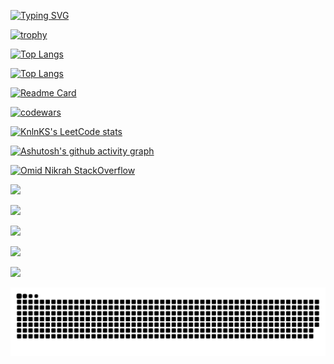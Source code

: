 [![Typing SVG](https://readme-typing-svg.herokuapp.com?color=%2336BCF7&lines=Computer+science+student)](https://git.io/typing-svg)

[![trophy](https://github-profile-trophy.vercel.app/?username=Andrey999K)](https://github.com/ryo-ma/github-profile-trophy)

<!---Для компактной версии-->
[![Top Langs](https://github-readme-stats.vercel.app/api/top-langs/?username=Andrey999K&layout=compact)](https://github.com/anuraghazra/github-readme-stats)

<!---Для подробной версии-->
[![Top Langs](https://github-readme-stats.vercel.app/api/top-langs/?username=Andrey999K)](https://github.com/anuraghazra/github-readme-stats)

[![Readme Card](https://github-readme-stats.vercel.app/api/pin/?username=Andrey999K&repo=sounds-of-nature)](https://github.com/anuraghazra/github-readme-stats)

[![codewars](https://www.codewars.com/users/Andrey999K/badges/large)](https://www.codewars.com/users/Andrey999K)

[![KnlnKS's LeetCode stats](https://leetcode-stats-six.vercel.app/api?username=Andrey999K)](https://github.com/Andrey999K/leetcode-stats)

[![Ashutosh's github activity graph](https://activity-graph.herokuapp.com/graph?username=Andrey999K)](https://github.com/Andrey999K/github-readme-activity-graph)

[![Omid Nikrah StackOverflow](https://github-readme-stackoverflow.vercel.app/?userID=21968576)](https://stackoverflow.com/users/21968576/andrey999k)

![](https://github-profile-summary-cards.vercel.app/api/cards/profile-details?username=daniilshat&theme=solarized_dark)

<!--Статистика языков в коммитах:-->
![](https://github-profile-summary-cards.vercel.app/api/cards/most-commit-language?username=Andrey999K&theme=solarized_dark)

<!--Статистика языков в репозиториях:-->
![](https://github-profile-summary-cards.vercel.app/api/cards/repos-per-language?username=Andrey999K&theme=solarized_dark)

<!--Статистика профиля:-->
![](https://github-profile-summary-cards.vercel.app/api/cards/stats?username=Andrey999K&theme=solarized_dark)

<!--Данные по коммитам за сутки:-->
![](https://github-profile-summary-cardsfeatures.vercel.app/api/cards/productive-time?username=Andrey999K&theme=solarized_dark)

<picture>
  <source media="(prefers-color-scheme: dark)" srcset="https://github.com/Andrey999K/Andrey999K/blob/output/github-contribution-grid-snake-dark.svg" />
  <source media="(prefers-color-scheme: light)" srcset="https://github.com/Andrey999K/Andrey999K/blob/output/github-contribution-grid-snake.svg" />
  <img alt="github-snake" src="https://github.com/Andrey999K/Andrey999K/blob/output/github-contribution-grid-snake.svg" />
</picture>